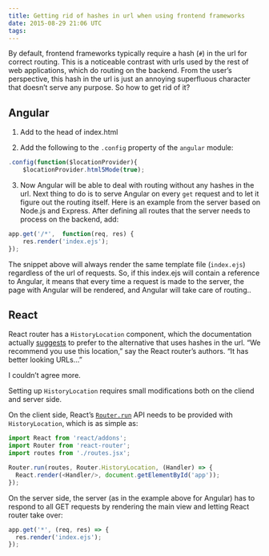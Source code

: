 ```yaml
---
title: Getting rid of hashes in url when using frontend frameworks
date: 2015-08-29 21:06 UTC
tags:
---
```


By default, frontend frameworks typically require a hash (`#`) in the url for correct routing. This is a noticeable contrast with urls used by the rest of web applications, which do routing on the backend. From the user’s perspective, this hash in the url is just an annoying superfluous character that doesn’t serve any purpose. So how to get rid of it?

## Angular
1) Add <base href="/" /> to the head of index.html

2) Add the following to the `.config` property of the `angular` module:

```javascript
.config(function($locationProvider){
    $locationProvider.html5Mode(true);
```

3) Now Angular will be able to deal with routing without any hashes in the url. Next thing to do is to serve Angular on every `get` request and to let it figure out the routing itself. Here is an example from the server based on Node.js and Express. After defining all routes that the server needs to process on the backend, add:

```javascript
app.get('/*',  function(req, res) {
    res.render('index.ejs');
});
```

The snippet above will always render the same template file (`index.ejs`) regardless of the url of requests. So, if this index.ejs will contain a reference to Angular, it means that every time a request is made to the server, the page with Angular will be rendered, and Angular will take care of routing..

## React
React router has a `HistoryLocation` component, which the documentation actually [suggests](https://rackt.github.io/react-router/#HistoryLocation) to prefer to the alternative that uses hashes in the url. “We recommend you use this location,” say the React router’s authors. “It has better looking URLs...”

I couldn’t agree more.

Setting up `HistoryLocation` requires small modifications both on the cliend and server side.

On the client side, React’s [`Router.run`](https://rackt.github.io/react-router/#Router.run) API needs to be provided with `HistoryLocation`, which is as simple as:

```javascript
import React from 'react/addons';
import Router from 'react-router';
import routes from './routes.jsx';

Router.run(routes, Router.HistoryLocation, (Handler) => {
  React.render(<Handler/>, document.getElementById('app'));
});
```

On the server side, the server (as in the example above for Angular) has to respond to all GET requests by rendering the main view and letting React router take over:

```javascript
app.get('*', (req, res) => {
  res.render('index.ejs');
});
```
